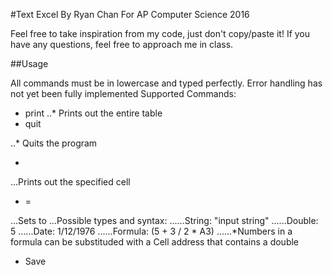 #Text Excel 
By Ryan Chan
For AP Computer Science 2016

Feel free to take inspiration from my code, just don't copy/paste it! If you have any questions, feel free to approach me in class.

##Usage

All commands must be in lowercase and typed perfectly. Error handling has not yet been fully implemented
Supported Commands:

* print
..* Prints out the entire table
* quit

..* Quits the program
* <Cell>

...Prints out the specified cell
* <Cell> = <Value>

...Sets <Cell> to <Value> 
...Possible <Value> types and syntax:
......String: "input string"
......Double: 5
......Date: 1/12/1976
......Formula: (5 + 3 / 2 * A3)
......*Numbers in a formula can be substituded with a Cell address that contains a double

* Save <File>

